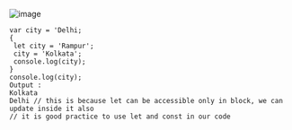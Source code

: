 ![image](https://user-images.githubusercontent.com/49730521/145207997-d36e70aa-db9f-4b14-86ff-5fea03a20b9d.png)
```
var city = 'Delhi;
{
 let city = 'Rampur';   
 city = 'Kolkata';
 console.log(city);
}
console.log(city);
Output : 
Kolkata
Delhi // this is because let can be accessible only in block, we can update inside it also
// it is good practice to use let and const in our code
```
